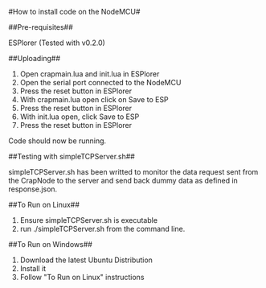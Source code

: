 #How to install code on the NodeMCU#

##Pre-requisites##

ESPlorer (Tested with v0.2.0)

##Uploading##

1. Open crapmain.lua and init.lua in ESPlorer
2. Open the serial port connected to the NodeMCU
3. Press the reset button in ESPlorer
4. With crapmain.lua open click on Save to ESP
5. Press the reset button in ESPlorer
6. With init.lua open, click Save to ESP
7. Press the reset button in ESPlorer

Code should now be running.

##Testing with simpleTCPServer.sh##

simpleTCPServer.sh has been writted to monitor the data
request sent from the CrapNode to the server and send
back dummy data as defined in response.json.

##To Run on Linux##

1. Ensure simpleTCPServer.sh is executable
2. run ./simpleTCPServer.sh from the command line.

##To Run on Windows##

1. Download the latest Ubuntu Distribution
2. Install it
3. Follow "To Run on Linux" instructions

